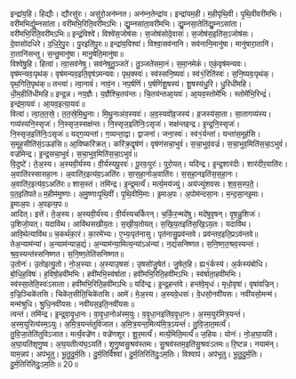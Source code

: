 

  
इन्द्रा॑य॒हि। हिद्यौः। द्यौरसु॑रः। असु॑रो॒अन॑म्नत। अन॑म्न॒तेन्द्रा॑य। इन्द्रा॑यम॒ही। म॒हीपृ॑थि॒वी। पृ॒थि॒वीवरी॑मभिः। वरी॑मभिर्द्यु॒म्नसा॑ता। वरी॑मभि॒रिति॒वरी॑मऽभिः। द्यु॒म्नसा॑ता॒वरी॑मभिः। द्यु॒म्नसा॒तेति॑द्यु॒म्नऽसा॑ता। वरी॑मभि॒रिति॒वरी॑मऽभिः॥ इन्द्रं॒विश्वे॑। विश्वे॑स॒जोष॑सः। स॒जोष॑सोदे॒वासः॑। स॒जोष॑स॒इति॑स॒ऽजोष॑सः। दे॒वासो॑दधिरे। द॒धि॒रे॒पु॒रः। पु॒रइति॑पु॒रः॥ इन्द्रा॑य॒विश्वा॑। विश्वा॒सव॑नानि। सव॑नानि॒मानु॑षा। मानु॑षारा॒तानि॑। रा॒तानि॑सन्तु। स॒न्तु॒मानु॑षा। मानु॒षेति॒मानु॑षा॥  
विश्वे॑षु॒हि। हित्वा॑। त्वा॒सव॑नेषु। सव॑नेषुतु॒ञ्जते॑। तु॒ञ्जते॑समा॒नं। स॒मा॒नमेकं॑। एकं॒वृष॑मन्यवः। वृष॑मन्यवः॒पृथ॑क्। वृष॑मन्यव॒इति॒वृष॑ऽमन्यवः। पृथ॒क्स्वः॑। स्व॑स्सनि॒ष्यवः॑। स्व॑१॒॑रिति॑स्वः॑। स॒नि॒ष्यवः॒पृथ॑क्। पृथ॒गिति॒पृथ॑क्॥ तन्त्वा॑। त्वा॒नावं॑। नावं॒न। नप॒र्षणिं॑। प॒र्षणिं॑शू॒षस्य॑। शू॒षस्य॑धु॒रि। धु॒रिधी॑महि। धी॒म॒हीति॑धीमहि॥ इन्द्र॒न्न। नय॒ज्ञैः। य॒ज्ञैश्चि॒तय॑न्तः। चि॒तय॑न्तआ॒यवः॑। आ॒यव॒स्तोमे॑भिः। स्तोमे॑भि॒रिन्द्रं॑। इन्द्र॑मा॒यवः॑। आ॒यव॒इत्या॒यवः॑॥  
वित्वा॑। त्वा॒त॒त॒स्रे॒। त॒त॒स्रे॒मि॒थु॒नाः। मि॒थु॒नाअ॑व॒स्यवः॑। अ॒व॒स्यवो॑व्र॒जस्य॑। व्र॒जस्य॑सा॒ता। सा॒तागव्य॑स्य। गव्य॑स्यनि॒स्सृजः॑। नि॒स्सृज॒स्सक्ष॑न्तः। नि॒स्सृज॒इति॑निः॒ऽसृजः॑। सक्ष॑न्तइन्द्र। इ॒न्द्र॒नि॒स्सृजः॑। नि॒स्सृज॒इति॑निः॒ऽसृजः॑॥ यद्ग॒व्यन्ता॑। ग॒व्यन्ता॒द्वा। द्वाजना॑। जना॒स्वः॑। स्व॑१॒॑र्यन्ता॑। यन्ता॑स॒मूह॑सि। स॒मूह॒सीति॑सं॒ऽऊह॑सि॥ आ॒विष्करि॑क्रत्। करि॑क्र॒द्वृष॑णं। वृष॑णंसचा॒भुवं॑। स॒चा॒भुवं॒वज्रं॑। स॒चा॒भुव॒मिति॑स॒चा॒ऽभुवं॑। वज्र॑मिन्द्र। इ॒न्द्र॒सचा॒भुवं॑। स॒चा॒भुव॒मिति॑स॒चा॒ऽभुवं॑॥  
वि॒दुष्टे॑। ते॒अ॒स्य। अ॒स्यवी॒र्य॑स्य। वी॒र्य॑स्यपू॒रवः॑। पू॒रवः॒पुरः॑। पुरो॒यत्। यदि॑न्द्र। इ॒न्द्र॒शार॑दीः। शार॑दीर॒वाति॑रः। अ॒वाति॑रस्सासहा॒नः। अ॒वाति॑र॒इत्य॑व॒ऽअति॑रः। सा॒स॒हा॒नोअ॒वाति॑रः। स॒स॒हा॒नइति॑स॒स॒हा॒नः। अ॒वाति॑र॒इत्य॑व॒ऽअति॑रः॥ शास॒स्तं। तमि॑न्द्र। इ॒न्द्र॒मर्त्यं॑। मर्त्य॒मय॑ज्युं। अय॑ज्युंशवसः। श॒व॒स॒स्प॒ते॒। प॒त॒इति॑पते॥ म॒हीम॑मुष्णाः। अ॒मु॒ष्णाःपृ॒थि॒वीं। पृ॒थि॒वीमि॒माः। इ॒माअ॒पः। अ॒पोम॑न्दसा॒नः। म॒न्द॒सा॒नइ॒माः। इ॒माअ॒पः। अ॒पइत्य॒पः॥  
आदित्। इत्ते॑। ते॒अ॒स्य। अ॒स्यवी॒र्य॑स्य। वी॒र्य॑स्यचर्किरन्। च॒र्कि॒र॒न्मदे॑षु। मदे॑षुवृषन्। वृ॒ष॒न्नु॒शिजः॑। उ॒शिजो॒यत्। यदावि॑थ। आवि॑थसखीय॒तः। स॒खी॒य॒तोयत्। स॒खि॒य॒तइति॑स॒खि॒ऽय॒तः। यदावि॑थ। आवि॒थेत्यावि॑थ॥ च॒कर्थ॑का॒रं। का॒रमे॑भ्यः। ए॒भ्यः॒पृत॑नासु। पृत॑नासु॒प्रव॑न्तवे। प्रव॑न्तव॒इति॒प्रऽव॑न्तवे॥ तेअ॒न्याम॑न्यां। अ॒न्याम॑न्यान्न॒द्यं॑। अ॒न्याम॑न्या॒मित्य॒न्यांऽअ॑न्यां। न॒द्यं॑सनिष्णत। स॒नि॒ष्ण॒त॒श्रव॒स्यन्तः॑। श्र॒व॒स्यन्त॑स्सनिष्णत। स॒नि॒ष्ण॒तेति॑सनिष्णत॥  
उ॒तोनः॑। उ॒तोइत्यु॒तो। नो॒अ॒स्याः। अ॒स्याउ॒षसः॑। उ॒षसो॑जु॒षेत॑। जु॒षेत॒हि। ह्य१॒॑र्कस्य॑। अ॒र्कस्य॑बोधि। बो॒धि॒ह॒विषः॑। ह॒विषो॒हवी॑मभिः। हवी॑मभि॒स्व॑र्षाता। हवी॑मभि॒रिति॒हवी॑मऽभिः। स्व॑र्षाता॒हवी॑मभिः। स्व॑स्सा॒तेति॒स्वः॑ऽसाता। हवी॑मभि॒रिति॒हवी॑मऽभिः॥ यदि॑न्द्र। इ॒न्द्र॒हन्त॑वे। हन्त॑वे॒मृधः॑। मृधो॒वृषा॑। वृषा॑वज्रिन्। व॒ज्रि॒ञ्चिके॑तसि। चिके॑त॒सीति॒चिके॑तसि। आमे॑। मे॒अ॒स्य। अ॒स्यवे॒धसः॑। वे॒धसो॒नवी॑यसः। नवी॑यसो॒मन्म॑। मन्म॑श्रुधि। श्रु॒धि॒नवी॑यसः। नवी॑यस॒इति॒नवी॑यसः॥  
त्वन्तं। तमि॑न्द्र। इ॒न्द्र॒वा॒वृ॒धा॒नः। वा॒वृ॒धा॒नोअ॑स्म॒युः। व॒वृ॒धा॒नइति॑व॒वृ॒धा॒नः। अ॒स्म॒युर॑मित्र॒यन्तं॑। अ॒स्म॒युरित्य॑स्म॒ऽयुः। अ॒मि॒त्र॒यन्तं॑तुविजात। अ॒मि॒त्र॒यन्त॒मित्य॑मि॒त्र॒ऽयन्तं॑। तु॒वि॒जा॒त॒मर्त्यं॑। तु॒वि॒जा॒तेति॑तुविऽजात। मर्त्यं॒वज्रे॑ण। वज्रे॑णशूर। शू॒र॒मर्त्यं॑। मर्त्य॒मिति॒मर्त्यं॑॥ ज॒हियः। योनः॑। नो॒अ॒घा॒यति॑। अ॒घा॒यति॑शृणु॒ष्व। अ॒घ॒यतीत्य॑घ॒ऽयति॑। शृ॒णु॒ष्वसु॒श्रव॑स्तमः। सु॒श्रव॑स्तम॒इति॑सु॒श्रवः॑ऽतमः॥ रि॒ष्टन्न। नयाम॑न्। याम॒न्नप॑। अप॑भूतु। भू॒तु॒दु॒र्म॒तिः। दु॒र्म॒तिर्विश्वा॑। दु॒र्म॒तिरिति॑दुः॒ऽम॒तिः। विश्वाप॑। अप॑भूतु। भू॒तु॒दु॒र्म॒तिः। दु॒र्म॒तिरिति॑दुः॒ऽम॒तिः॥ 20॥  
